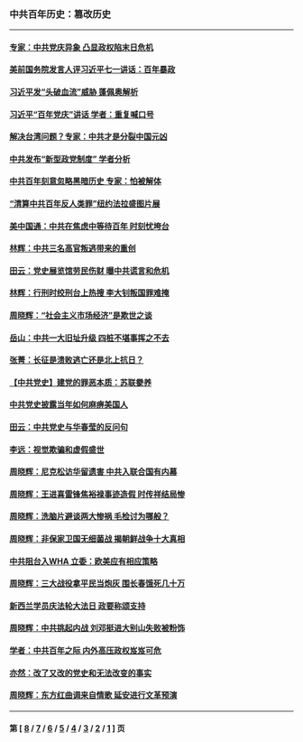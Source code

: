 ### 中共百年历史：篡改历史
---
#### [专家：中共党庆异象 凸显政权陷末日危机](../../pages/nf1176115/n13067084.md?07150430) 
#### [美前国务院发言人评习近平七一讲话：百年暴政](../../pages/nf1176115/n13066986.md?07150430) 
#### [习近平发“头破血流”威胁 蓬佩奥解析](../../pages/nf1176115/n13063604.md?07150430) 
#### [习近平“百年党庆”讲话 学者：重复喊口号](../../pages/nf1176115/n13061411.md?07150430) 
#### [解决台湾问题？专家：中共才是分裂中国元凶](../../pages/nf1176115/n13060811.md?07150430) 
#### [中共发布“新型政党制度” 学者分析](../../pages/nf1176115/n13056354.md?07150430) 
#### [中共百年刻意忽略黑暗历史 专家：怕被解体](../../pages/nf1176115/n13056056.md?07150430) 
#### [“清算中共百年反人类罪”纽约法拉盛图片展](../../pages/nf1176115/n13052220.md?07150430) 
#### [美中国通：中共在焦虑中等待百年 时刻忧垮台](../../pages/nf1176115/n13048820.md?07150430) 
#### [林辉：中共三名高官叛逃带来的重创](../../pages/nf1176115/n13035206.md?07150430) 
#### [田云：党史展览馆劳民伤财 曝中共谎言和危机](../../pages/nf1176115/n13033900.md?07150430) 
#### [林辉：行刑时绞刑台上热搜 李大钊叛国罪难掩](../../pages/nf1176115/n13031965.md?07150430) 
#### [周晓辉：“社会主义市场经济”是欺世之谈](../../pages/nf1176115/n13024090.md?07150430) 
#### [岳山：中共一大旧址升级 四桩不堪事挥之不去](../../pages/nf1176115/n13021697.md?07150430) 
#### [张菁：长征是溃败逃亡还是北上抗日？](../../pages/nf1176115/n13020585.md?07150430) 
#### [【中共党史】建党的罪恶本质：苏联豢养](../../pages/nf1176115/n13011888.md?07150430) 
#### [中共党史披露当年如何麻痹美国人](../../pages/nf1176115/n12966400.md?07150430) 
#### [田云：中共党史与华春莹的反问句](../../pages/nf1176115/n12765178.md?07150430) 
#### [李远：视觉欺骗和虚假盛世](../../pages/nf1176115/n12993376.md?07150430) 
#### [周晓辉：尼克松访华留遗害 中共入联合国有内幕](../../pages/nf1176115/n12991422.md?07150430) 
#### [周晓辉：王进喜雷锋焦裕禄事迹造假 时传祥结局惨](../../pages/nf1176115/n12985497.md?07150430) 
#### [周晓辉：洗脑片避谈两大惨祸 毛检讨为哪般？](../../pages/nf1176115/n12971285.md?07150430) 
#### [周晓辉：非保家卫国无细菌战 揭朝鲜战争十大真相](../../pages/nf1176115/n12954161.md?07150430) 
#### [中共阻台入WHA 立委：欧美应有相应策略](../../pages/nf1176115/n12939343.md?07150430) 
#### [周晓辉：三大战役拿平民当炮灰 围长春饿死几十万](../../pages/nf1176115/n12934921.md?07150430) 
#### [新西兰学员庆法轮大法日 政要称颂支持](../../pages/nf1176115/n12932715.md?07150430) 
#### [周晓辉：中共挑起内战 刘邓挺进大别山失败被粉饰](../../pages/nf1176115/n12929004.md?07150430) 
#### [学者：中共百年之际 内外高压政权岌岌可危](../../pages/nf1176115/n12925426.md?07150430) 
#### [亦然：改了又改的党史和无法改变的事实](../../pages/nf1176115/n12919443.md?07150430) 
#### [周晓辉：东方红曲调来自情歌 延安进行文革预演](../../pages/nf1176115/n12914429.md?07150430) 

---
#### 第 [ [8](./8.md?07150430) / [7](./7.md?07150430) / [6](./6.md?07150430) / [5](./5.md?07150430) / [4](./4.md?07150430) / [3](./3.md?07150430) / [2](./2.md?07150430) / [1](./1.md?07150430) ] 页
